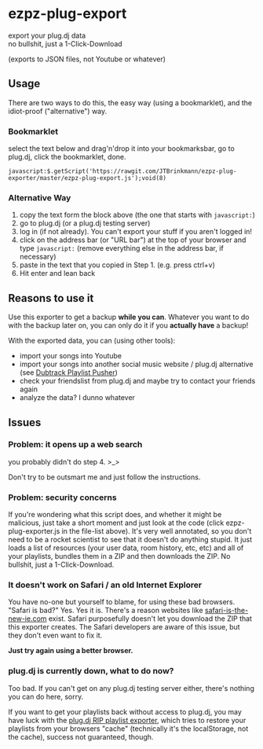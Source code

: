 # ezpz-plug-export          
export your plug.dj data      
no bullshit, just a 1-Click-Download

(exports to JSON files, not Youtube or whatever)

## Usage
There are two ways to do this, the easy way (using a bookmarklet), and the idiot-proof ("alternative") way.

### Bookmarklet
select the text below and drag'n'drop it into your bookmarksbar, go to plug.dj, click the bookmarklet, done.
```
javascript:$.getScript('https://rawgit.com/JTBrinkmann/ezpz-plug-exporter/master/ezpz-plug-export.js');void(8)
```

### Alternative Way
1. copy the text form the block above (the one that starts with `javascript:`)
2. go to plug.dj (or a plug.dj testing server)
3. log in (if not already). You can't export your stuff if you aren't logged in!
4. click on the address bar (or "URL bar") at the top of your browser and type `javascript:` (remove everything else in the address bar, if necessary)
5. paste in the text that you copied in Step 1. (e.g. press ctrl+v)
6. Hit enter and lean back


## Reasons to use it
Use this exporter to get a backup **while you can**. Whatever you want to do with the backup later on, you can only do it if you **actually have** a backup!

With the exported data, you can (using other tools):
* import your songs into Youtube
* import your songs into another social music website / plug.dj alternative (see [Dubtrack Playlist Pusher](https://github.com/JTBrinkmann/Dubtrack-Playlist-Pusher))
* check your friendslist from plug.dj and maybe try to contact your friends again
* analyze the data? I dunno whatever


## Issues
### Problem: it opens up a web search
you probably didn't do step 4. >_>

Don't try to be outsmart me and just follow the instructions.

### Problem: security concerns
If you're wondering what this script does, and whether it might be malicious, just take a short moment and just look at the code (click ezpz-plug-exporter.js in the file-list above). It's very well annotated, so you don't need to be a rocket scientist to see that it doesn't do anything stupid. It just loads a list of resources (your user data, room history, etc, etc) and all of your playlists, bundles them in a ZIP and then downloads the ZIP. No bullshit, just a 1-Click-Download.

### It doesn't work on Safari / an old Internet Explorer
You have no-one but yourself to blame, for using these bad browsers. "Safari is bad?" Yes. Yes it is. There's a reason websites like [safari-is-the-new-ie.com](https://www.safari-is-the-new-ie.com/) exist. Safari purposefully doesn't let you download the ZIP that this exporter creates. The Safari developers are aware of this issue, but they don't even want to fix it.

**Just try again using a better browser.**

### plug.dj is currently down, what to do now?
Too bad. If you can't get on any plug.dj testing server either, there's nothing you can do here, sorry.

If you want to get your playlists back without access to plug.dj, you may have luck with the [plug.dj RIP playlist exporter](https://p0ne.com/rip-playlist-exporter/), which tries to restore your playlists from your browsers "cache" (technically it's the localStorage, not the cache), success not guaranteed, though.
